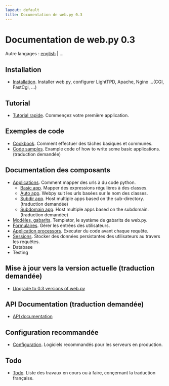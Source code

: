 ```yaml
---
layout: default
title: Documentation de web.py 0.3
---
```


# Documentation de web.py 0.3

Autre langages : [english](/docs/0.3) | ...

## Installation
* [Installation](/install/fr). Installer web.py, configurer LightTPD, Apache, Nginx ...(CGI, FastCgi, ...)

## Tutorial

* [Tutorial rapide](/tutorial3.fr). Commençez  votre première application.

## Exemples de code

* [Cookbook](/cookbook/fr). Comment effectuer des tâches basiques et communes. 
* [Code samples](/src). Example code of how to write some basic applications. (traduction demandée)

## Documentation des composants
* [Applications](/docs/0.3/apps/fr). Comment mapper des urls à du code python.
    * [Basic app](/docs/0.3/apps/basic/fr). Mapper des expressions régulières à des classes.
    * [Auto app](/docs/0.3/apps/auto/fr). Webpy suit les urls basées sur le nom des classes.
    * [Subdir app](/docs/0.3/apps/subdir). Host multiple apps based on the sub-directory. (traduction demandée)
    * [Subdomain app](/docs/0.3/apps/subdomain). Host multiple apps based on the subdomain. (traduction demandée)
* [Modèles, gabarits](/docs/0.3/templetor.fr). Templetor, le système de gabarits de web.py.
* [Formulaires](/docs/0.3/form.fr). Gérer les entrées des utilisateurs.
* [Application processors](/docs/0.3/app_processors/fr). Executer du code avant chaque requête.
* [Sessions](/docs/0.3/sessions/fr). Stocker des données persistantes des utilisateurs au travers les requêtes.
* Database
* Testing

## Mise à jour vers la version actuelle (traduction demandée)

* [Upgrade to 0.3 versions of web.py](/docs/0.3/upgrade)  


## API Documentation (traduction demandée)

* [API documentation](/docs/0.3/api)

## Configuration recommandée

* [Configuration](/recommended_setup/fr). Logiciels recommandés pour les serveurs en production.

## Todo

* [Todo](/docs/0.3.fr/todo). Liste des travaux en cours ou à faire, conçernant la traduction française.